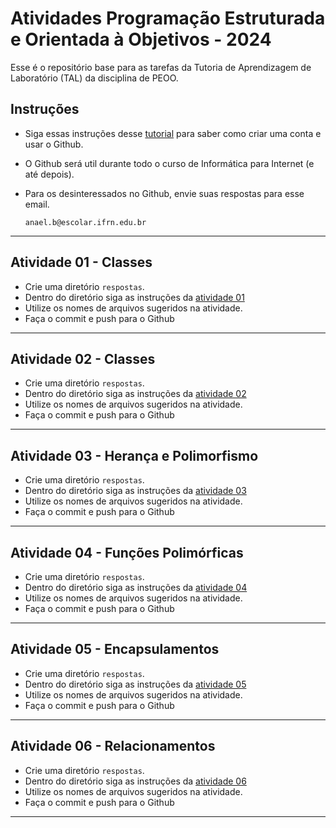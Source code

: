 # Atividades Programação Estruturada e Orientada à Objetivos - 2024

Esse é o repositório base para as tarefas da Tutoria de Aprendizagem de Laboratório (TAL) da disciplina de PEOO.

## Instruções

- Siga essas instruções desse [tutorial](exemplos/docs/github.md) para saber como criar uma conta e usar o Github.

- O Github será util durante todo o curso de Informática para Internet (e até depois).

- Para os desinteressados no Github, envie suas respostas para esse email.
    
    `anael.b@escolar.ifrn.edu.br`
---

## Atividade 01 - Classes

- Crie uma diretório `respostas`.
- Dentro do diretório siga as instruções da [atividade 01](atividades/atividade-01.md)
- Utilize os nomes de arquivos sugeridos na atividade.
- Faça o commit e push para o Github

---

## Atividade 02 - Classes

- Crie uma diretório `respostas`.
- Dentro do diretório siga as instruções da [atividade 02](atividades/atividade-02.md)
- Utilize os nomes de arquivos sugeridos na atividade.
- Faça o commit e push para o Github

---

## Atividade 03 - Herança e Polimorfismo

- Crie uma diretório `respostas`.
- Dentro do diretório siga as instruções da [atividade 03](atividades/atividade-03.md)
- Utilize os nomes de arquivos sugeridos na atividade.
- Faça o commit e push para o Github

---

## Atividade 04 - Funções Polimórficas

- Crie uma diretório `respostas`.
- Dentro do diretório siga as instruções da [atividade 04](atividades/atividade-04.md)
- Utilize os nomes de arquivos sugeridos na atividade.
- Faça o commit e push para o Github

---

## Atividade 05 - Encapsulamentos

- Crie uma diretório `respostas`.
- Dentro do diretório siga as instruções da [atividade 05](atividades/atividade-05.md)
- Utilize os nomes de arquivos sugeridos na atividade.
- Faça o commit e push para o Github

---

## Atividade 06 - Relacionamentos

- Crie uma diretório `respostas`.
- Dentro do diretório siga as instruções da [atividade 06](atividades/atividade-06.md)
- Utilize os nomes de arquivos sugeridos na atividade.
- Faça o commit e push para o Github

---
